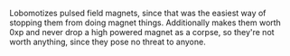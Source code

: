 Lobomotizes pulsed field magnets, since that was the easiest way of stopping them from doing magnet things. Additionally makes them worth 0xp and never drop a high powered magnet as a corpse, so they're not worth anything, since they pose no threat to anyone.
